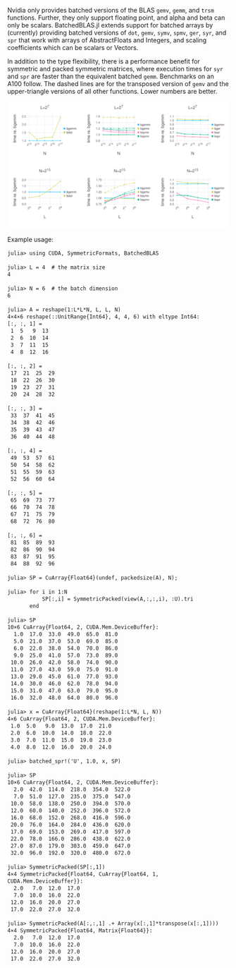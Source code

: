 Nvidia only provides batched versions of the BLAS `gemv`, `gemm`, and `trsm`
functions.  Further, they only support floating point, and alpha and beta
can only be scalars.  BatchedBLAS.jl extends support for batched arrays by
(currently) providing batched versions of `dot`, `gemv`, `symv`, `spmv`,
`ger`, `syr`, and `spr` that work with arrays of AbstractFloats and Integers,
and scaling coefficients which can be scalars or Vectors.

In addition to the type flexibility, there is a performance benefit for
symmetric and packed symmetric matrices, where execution times for `syr`
and `spr` are faster than the equivalent batched `gemm`.  Benchmarks on an
A100 follow.  The dashed lines are for the transposed version of `gemv` and
the upper-triangle versions of all other functions.  Lower numbers are better.

![benchmarks](/bench/bench.svg)

Example usage:

```
julia> using CUDA, SymmetricFormats, BatchedBLAS

julia> L = 4  # the matrix size
4

julia> N = 6  # the batch dimension
6

julia> A = reshape(1:L*L*N, L, L, N)
4×4×6 reshape(::UnitRange{Int64}, 4, 4, 6) with eltype Int64:
[:, :, 1] =
 1  5   9  13
 2  6  10  14
 3  7  11  15
 4  8  12  16

[:, :, 2] =
 17  21  25  29
 18  22  26  30
 19  23  27  31
 20  24  28  32

[:, :, 3] =
 33  37  41  45
 34  38  42  46
 35  39  43  47
 36  40  44  48

[:, :, 4] =
 49  53  57  61
 50  54  58  62
 51  55  59  63
 52  56  60  64

[:, :, 5] =
 65  69  73  77
 66  70  74  78
 67  71  75  79
 68  72  76  80

[:, :, 6] =
 81  85  89  93
 82  86  90  94
 83  87  91  95
 84  88  92  96

julia> SP = CuArray{Float64}(undef, packedsize(A), N);

julia> for i in 1:N
           SP[:,i] = SymmetricPacked(view(A,:,:,i), :U).tri
       end

julia> SP
10×6 CuArray{Float64, 2, CUDA.Mem.DeviceBuffer}:
  1.0  17.0  33.0  49.0  65.0  81.0
  5.0  21.0  37.0  53.0  69.0  85.0
  6.0  22.0  38.0  54.0  70.0  86.0
  9.0  25.0  41.0  57.0  73.0  89.0
 10.0  26.0  42.0  58.0  74.0  90.0
 11.0  27.0  43.0  59.0  75.0  91.0
 13.0  29.0  45.0  61.0  77.0  93.0
 14.0  30.0  46.0  62.0  78.0  94.0
 15.0  31.0  47.0  63.0  79.0  95.0
 16.0  32.0  48.0  64.0  80.0  96.0

julia> x = CuArray{Float64}(reshape(1:L*N, L, N))
4×6 CuArray{Float64, 2, CUDA.Mem.DeviceBuffer}:
 1.0  5.0   9.0  13.0  17.0  21.0
 2.0  6.0  10.0  14.0  18.0  22.0
 3.0  7.0  11.0  15.0  19.0  23.0
 4.0  8.0  12.0  16.0  20.0  24.0

julia> batched_spr!('U', 1.0, x, SP)

julia> SP
10×6 CuArray{Float64, 2, CUDA.Mem.DeviceBuffer}:
  2.0  42.0  114.0  218.0  354.0  522.0
  7.0  51.0  127.0  235.0  375.0  547.0
 10.0  58.0  138.0  250.0  394.0  570.0
 12.0  60.0  140.0  252.0  396.0  572.0
 16.0  68.0  152.0  268.0  416.0  596.0
 20.0  76.0  164.0  284.0  436.0  620.0
 17.0  69.0  153.0  269.0  417.0  597.0
 22.0  78.0  166.0  286.0  438.0  622.0
 27.0  87.0  179.0  303.0  459.0  647.0
 32.0  96.0  192.0  320.0  480.0  672.0

julia> SymmetricPacked(SP[:,1])
4×4 SymmetricPacked{Float64, CuArray{Float64, 1, CUDA.Mem.DeviceBuffer}}:
  2.0   7.0  12.0  17.0
  7.0  10.0  16.0  22.0
 12.0  16.0  20.0  27.0
 17.0  22.0  27.0  32.0

julia> SymmetricPacked(A[:,:,1] .+ Array(x[:,1]*transpose(x[:,1])))
4×4 SymmetricPacked{Float64, Matrix{Float64}}:
  2.0   7.0  12.0  17.0
  7.0  10.0  16.0  22.0
 12.0  16.0  20.0  27.0
 17.0  22.0  27.0  32.0
```
